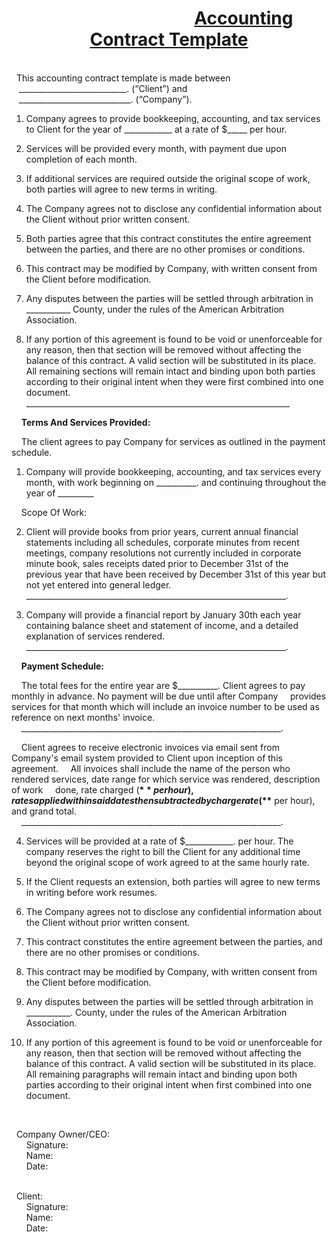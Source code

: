 # <center>&nbsp;&nbsp;&nbsp;&nbsp;&nbsp;&nbsp;&nbsp;&nbsp;&nbsp;&nbsp;&nbsp;&nbsp;&nbsp;&nbsp;&nbsp;&nbsp;&nbsp;&nbsp;&nbsp;&nbsp;&nbsp;&nbsp;&nbsp;&nbsp;&nbsp;&nbsp;&nbsp;&nbsp;&nbsp;&nbsp;&nbsp;&nbsp;&nbsp;&nbsp;&nbsp;&nbsp;<ins>Accounting Contract Template</ins></center>
<br>
&nbsp;&nbsp;This accounting contract template is made between 
<br>&nbsp;&nbsp; ___________________________. (“Client”) and 
<br>&nbsp;&nbsp; ____________________________. (“Company”).

1. Company agrees to provide bookkeeping, accounting, and tax services to Client for the year of ____________ at a rate of $_____ per hour.

2. Services will be provided every month, with payment due upon completion of each month.

3. If additional services are required outside the original scope of work, both parties will agree to new terms in writing.

4. The Company agrees not to disclose any confidential information about the Client without prior written consent.

5. Both parties agree that this contract constitutes the entire agreement between the parties, and there are no other promises or conditions.

6. This contract may be modified by Company, with written consent from the Client before modification.

7. Any disputes between the parties will be settled through arbitration in ___________ County, under the rules of the American Arbitration Association.

8. If any portion of this agreement is found to be void or unenforceable for any reason, then that section will be removed without affecting the balance of this contract. A valid section will be substituted in its place. All remaining sections will remain intact and binding upon both parties according to their original intent when they were first combined into one document. __________________________________________________________________

&nbsp;&nbsp;&nbsp;&nbsp;**Terms And Services Provided:**

&nbsp;&nbsp;&nbsp;&nbsp;The client agrees to pay Company for services as outlined in the payment schedule.

1. Company will provide bookkeeping, accounting, and tax services every month, with work beginning on __________. and continuing throughout the year of _________ <br>

&nbsp;&nbsp;&nbsp;&nbsp;Scope Of Work:

2. Client will provide books from prior years, current annual financial statements including all schedules, corporate minutes from recent meetings, company resolutions not currently included in corporate minute book, sales receipts dated prior to December 31st of the previous year that have been received by December 31st of this year but not yet entered into general ledger. _________________________________________________________________.

3. Company will provide a financial report by January 30th each year containing balance sheet and statement of income, and a detailed explanation of services rendered. _________________________________________________________________.

&nbsp;&nbsp;&nbsp;&nbsp;**Payment Schedule:**

&nbsp;&nbsp;&nbsp;&nbsp;The total fees for the entire year are $__________. Client agrees to pay monthly in advance. No payment will be due until after Company &nbsp;&nbsp;&nbsp;&nbsp;provides services for that month which will include an invoice number to be used as reference on next months' invoice. &nbsp;&nbsp;&nbsp;&nbsp;_________________________________________________________________.

&nbsp;&nbsp;&nbsp;&nbsp;Client agrees to receive electronic invoices via email sent from Company's email system provided to Client upon inception of this agreement. &nbsp;&nbsp;&nbsp;&nbsp;All invoices shall include the name of the person who rendered services, date range for which service was rendered, description of work &nbsp;&nbsp;&nbsp;&nbsp;done, rate charged (**$** per hour), rates applied within said dates then subtracted by charge rate (**$** per hour), and grand total. &nbsp;&nbsp;&nbsp;&nbsp;_________________________________________________________________.

4. Services will be provided at a rate of $____________. per hour. The company reserves the right to bill the Client for any additional time beyond the original scope of work agreed to at the same hourly rate.
5. If the Client requests an extension, both parties will agree to new terms in writing before work resumes.

6. The Company agrees not to disclose any confidential information about the Client without prior written consent.

7. This contract constitutes the entire agreement between the parties, and there are no other promises or conditions.

8. This contract may be modified by Company, with written consent from the Client before modification.

9. Any disputes between the parties will be settled through arbitration in ___________. County, under the rules of the American Arbitration Association.

10. If any portion of this agreement is found to be void or unenforceable for any reason, then that section will be removed without affecting the balance of this contract. A valid section will be substituted in its place. All remaining paragraphs will remain intact and binding upon both parties according to their original intent when first combined into one document.

&nbsp;&nbsp;&nbsp;&nbsp;

&nbsp;&nbsp;Company Owner/CEO:
<br>&nbsp;&nbsp;&nbsp;&nbsp;&nbsp;&nbsp;Signature:
<br>&nbsp;&nbsp;&nbsp;&nbsp;&nbsp;&nbsp;Name:
<br>&nbsp;&nbsp;&nbsp;&nbsp;&nbsp;&nbsp;Date:

<br>
&nbsp;&nbsp;Client:
<br>&nbsp;&nbsp;&nbsp;&nbsp;&nbsp;&nbsp;Signature:
<br>&nbsp;&nbsp;&nbsp;&nbsp;&nbsp;&nbsp;Name:
<br>&nbsp;&nbsp;&nbsp;&nbsp;&nbsp;&nbsp;Date:

